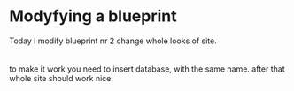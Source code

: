# Modyfying a blueprint
Today i modify blueprint nr 2 change whole looks of site. <br><br><br>
to make it work you need to insert database, with the same name. after that whole site should work nice.